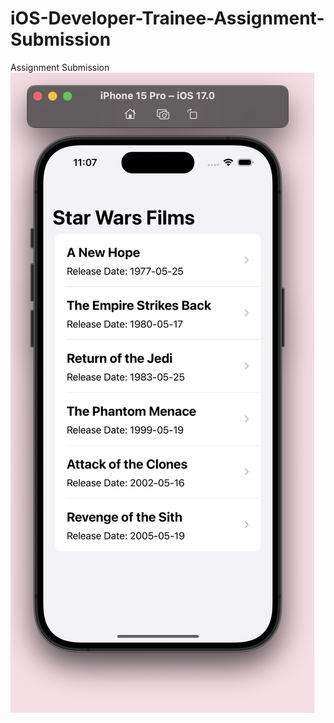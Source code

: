 # iOS-Developer-Trainee-Assignment-Submission
Assignment Submission
![Screens](https://github.com/hmooios/iOS-Developer-Trainee-Assignment-Submission/blob/main/starwar1.png)

